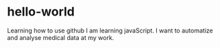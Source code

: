 # hello-world
Learning how to use github
I am learning javaScript. I want to automatize and analyse medical data at my work.
